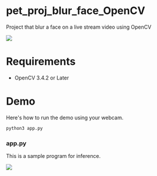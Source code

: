 # pet_proj_blur_face_OpenCV
Project that blur a face on a live stream video using OpenCV

![](https://i.imgur.com/Mdkmlng.png)

# Requirements
* OpenCV 3.4.2 or Later
# Demo
Here's how to run the demo using your webcam.
```bash
python3 app.py
```



### app.py
This is a sample program for inference.<br>

![](https://i.imgur.com/p7oamlh.jpeg)


